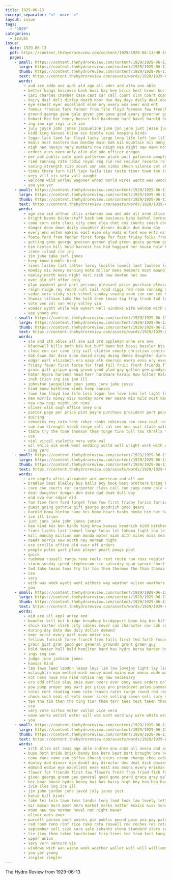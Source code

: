 ```yaml
---
title: 1929-06-13
excerpt_separator: "<!--more-->"
layout: issue
tags:
  - "1929"
categories:
  - issues
issue:
  date: 1929-06-13
  pdf: https://content.thehydroreview.com/content/1929/1929-06-13/HR-1929-06-13.pdf
  pages:
    - small: https://content.thehydroreview.com/content/1929/1929-06-13/small/HR-1929-06-13-01.jpg
      large: https://content.thehydroreview.com/content/1929/1929-06-13/large/HR-1929-06-13-01.jpg
      thumb: https://content.thehydroreview.com/content/1929/1929-06-13/thumbnails/HR-1929-06-13-01.jpg
      text: https://content.thehydroreview.com/assets/words/1929/1929-06-13/HR-1929-06-13-01.txt
      words:
        - aud are addo ave audi ald ago all ader and alto ano able
        - better bangs business bank busi bay bee brick best brown boring been browne baptist back billy big blue ban boys bury booms bill baby brief black betty biggerstaff bose but boy broadway
        - cari charles chamber case cast car call count clan court coats close come city can church cases christian came class christ cook churches cole carver calle choice clarence che comes con cronin cause camp cellar common county carry cost carmen caddo carl credit cradle cores clyde
        - dairy dail deli distin death door due day days daily deal double dale during doing does down din
        - eye ernest eyer excellent else ery every ess ever end ent
        - famous frances fare farmer from fine floyd foreman few french fred full fresh friday fill fore fair front freely faithful for fae farm found first friends forest flora fields
        - ground george gene gale goyer goo gave good geary governor gains going getting glidewell goes gan given gram glenn grow glee guthrie gertrude goodfellow goss guitar gates game
        - hobart hee her henry hesser had handsome hard havel harold hundred home hearing hydro high health husband hose harry honor hold how harp hammer half homes hou held house husbands has hall heed
        - ing ian ige ings ince ion
        - july joyce john jones jacqueline june jon jene just jesse junior jue jone jim jimmie jungles
        - kidd king kansas kline kin kimble kimi keeping kinds
        - logan lack land lar lloyd lucky large long life left lew lillian lena like leader lah law learn lawrence ling little low living leedy
        - meals most masters mus monday main mak mis mountain mil mong meal mox mond mont mille miss moore moon musi more much made many means music martha matter meats men morning maude maxine moun may members
        - nigh neo navajo nery numbers now neigh nea night new news not nees ness
        - orders ours over only olin old ode officer oregon
        - per pat public pale pink patterson place pull patience people president part past price press pla purchase pope persons pia pro page proper port pastor proud park perfect paper pack
        - ried running rate radio royal reg rie red regular records roll rind regis reno room rest real rura robert ruby rear ret
        - saving strength size scout son som sides shean silence set shows saturday starts show stange sun star sand sunday sunda second short shape station sessions smith stones sheriff sten straight stem straw south summer service soy starring seems safe stevens stock sine spring study state school small stockton see sal score still story she speech such sock store song schreck sheik speedy stay shown squires six slater sing
        - times tharp turn till tain twila ties taste timer town toe try take thomson tho tag ten teacher troop the towns tiny too teige than tous tal thing taylor tra ted thi them thomas ton
        - very vill vis veta vall vaught
        - welcome wild worley wagoner wheat world wires wentz was woodrow williams week wyatt way ware with weeks waller wells work wide weekly wear will wykert white willing went well willingham
        - you yea yer
    - small: https://content.thehydroreview.com/content/1929/1929-06-13/small/HR-1929-06-13-02.jpg
      large: https://content.thehydroreview.com/content/1929/1929-06-13/large/HR-1929-06-13-02.jpg
      thumb: https://content.thehydroreview.com/content/1929/1929-06-13/thumbnails/HR-1929-06-13-02.jpg
      text: https://content.thehydroreview.com/assets/words/1929/1929-06-13/HR-1929-06-13-02.txt
      words:
        - ago aso aid arthur allis arkansas ama and ade all arne alice are apple archie annie ane alpha alee auxier ave addo ates
        - bright beams bickerstaff back ben business baby bethel bernard been bryan but bassler base ball bik brash bring bickell broadway bird
        - cane corn cote class city come clea chet cos counts coach chase cor can couse cox carl chill clinton car constant came call certain
        - danger done down daily daughter dinner double due dunn day
        - every end estes eakins east even ely eads erford ene entz estella
        - foote ford from fender first forge for fast friday folks frank fresh fam fost far flossie fred forde funchess flora
        - getting gone george greeson germon glad green geary german good group
        - him hinton hill held harvest has had haggard her house hold hydro hammer hope harold hopes home hand henry huss
        - irene island ile ing
        - jim june jake jarl jones
        - keep know kimble kind
        - lines lasley list latter leroy lucille lowell last lawless learned landa little lee large ler lemons
        - monday mis money manning moto miller mons members most mound mayfield morning means much min more mild madge mexico mere miss meals
        - neeley north nees night nori nick now newton not new
        - over old off offer only
        - plan payment pent part persona pleasant prise purchase pleasure price pittinger peat pace pearl pat people paul packard payne present pour peo poe
        - ralph ridge rey round ruhl rail road riggs red room running roy rich rock
        - sedan seta sindy sick school sunday sewing soon sun son see slick shape sal six seven south stanfill sale steer schmidt surprise saturday station seems such sons sing she sit sama sylvester second sullens save smith small service
        - thomas tillman take the talk them texas tag trip trunk tad tom times tobe
        - vote ven val van very valley via
        - wonder wyatt while win wykert well windows wife weldon with wane wattles way was wanda waris water weatherford went wheat wiley work weather walters weeks will week west want warm wal
        - yee young you
    - small: https://content.thehydroreview.com/content/1929/1929-06-13/small/HR-1929-06-13-03.jpg
      large: https://content.thehydroreview.com/content/1929/1929-06-13/large/HR-1929-06-13-03.jpg
      thumb: https://content.thehydroreview.com/content/1929/1929-06-13/thumbnails/HR-1929-06-13-03.jpg
      text: https://content.thehydroreview.com/assets/words/1929/1929-06-13/HR-1929-06-13-03.txt
      words:
        - ale and ath ables all ake aid ard appleman anne are ave
        - blackwell bills both bik but buff been bot bassi bassler bis business boots black bottle buy bonds bridge bottles bud bice ber bill ben bay bas bridges beach
        - close con car cane city call clinton county christian contin cloe christion cani card cord church condi colts caroline constant col cay claude che cream class carl cool crosswhite congress clever chain come
        - dak down dar dise dunn david dring doing denes daughter dinner den demand day done daughters
        - edgar earl elizabeth era easy elk emerson every enna ery ever ell even
        - friday fever first force for fred full fruit front friends flood fer from fine fund farm
        - grain gift grippe gang grown good glad gay gallon gee goodyear glidewell gloria grant getter guest
        - hater hydro harvest head herr hardware harold how holter hale herndon hens hee her hull hard high hom heger hen hoover haro haver hinton home had has house
        - inch irion ing ice ion ill
        - johnston jacqueline jean james june jake jesse
        - kind know kathleen kinds keep kansas
        - lawn lou lloyd lea life less logan lee love lems let light leghorn large last long lovely left
        - man morris money miss monday more mer means mis mild most market mission might marshall mccullock much mules moto main made may mus morgan mare
        - new now negi night not nims
        - oliver olin ough office oney ona
        - pastor page per price pint payne purchase president port pound pauline pair piano people por pleasant plate phyllis
        - quiring
        - remedies rey rain rent reber ranks robinson ren reva real rates room riggs rina
        - sue sun strength stock serge sell sal see sea suit state saturday standard sunday silo sylvester service stant spies smit special son soon sade sory she shape speedy sale sae smith sing sherman sous suite shoats severe starring san sid show story
        - taste try the tone thomson them tonge tine toll too thralls tene teh taken tee than tonic tom
        - use
        - viol virgil violette very vote val
        - wil while wik week want wedding world well wright work with welcome wellington white wise wear william walter way went will was wai
        - ying yard
    - small: https://content.thehydroreview.com/content/1929/1929-06-13/small/HR-1929-06-13-04.jpg
      large: https://content.thehydroreview.com/content/1929/1929-06-13/large/HR-1929-06-13-04.jpg
      thumb: https://content.thehydroreview.com/content/1929/1929-06-13/thumbnails/HR-1929-06-13-04.jpg
      text: https://content.thehydroreview.com/assets/words/1929/1929-06-13/HR-1929-06-13-04.txt
      words:
        - are angelo altus alexander ard american and all awe
        - bradley beat blakley buy balls boy book best brothers bring buyers brown ball base bevel bee business bride ben bottles boucher
        - care coe courts cor carpenter class call con camp came cole car chairs col course conrad cummins can cousin city cry
        - deal daughter dungan don date dad doak dull day
        - end eva ear edgar eid
        - fam fine fern ford forget from few first friday fariss farris for frank favorite
        - guest going guthrie gift george goodrich good geary
        - harold homa hinton hume hes home heart hooks henke him her hardware held holt harper hydro
        - ice ill irion
        - just june jake john james junior
        - kan kind kes ken kinds king know kansas kendrick kidd kitchen kenyon kile kink
        - lines lights last lemuel large lucas let lahoma light law left land
        - mill monday million man monda moter mian mith miles miss meals means money
        - needs norris new north ney norman night
        - ore orville office old over off orders
        - people poles part place player pearl poage pool
        - quick
        - ruckman russell range reno reels rest route run ross regular roy ready road raney
        - storm sunday speed stephenson sie saturday span spruce short san sandlin son sir scarth store such six sack service see sell sale sund smith sales state stipe stove save
        - ted take texas teas try tar toe them thermos the than thomas tie tears
        - use
        - very
        - with was week wyatt went withers way weather wilson weathers well weatherford word wide will work want walter wells
        - you
    - small: https://content.thehydroreview.com/content/1929/1929-06-13/small/HR-1929-06-13-05.jpg
      large: https://content.thehydroreview.com/content/1929/1929-06-13/large/HR-1929-06-13-05.jpg
      thumb: https://content.thehydroreview.com/content/1929/1929-06-13/thumbnails/HR-1929-06-13-05.jpg
      text: https://content.thehydroreview.com/assets/words/1929/1929-06-13/HR-1929-06-13-05.txt
      words:
        - aid are all appl antee and
        - boucher bill but bridge broadway bridgeport been big bie bills busi buy bruce better baby
        - chick carter clerk city cables cover can character cor cok company cen current county cari chas car capa council che con case
        - during day date due duly dollar demand
        - emer error every earl even enter ess
        - fellows furnish foree franch from falls first fed forth found for fin full field famous force fail fran franchi
        - grain gist gran good ger general grounds grant green guy
        - hold heater hall held hamilton hand has hydro horse harder hour homa high
        - ings ing ion
        - judge june jackson jones
        - kansas kind
        - lan laws lead landon lease leys lim low lovejoy light lay ling lar lee legal loss lights less
        - mclaughlin man method mash money mand mains mur monas made mayor may more must meter mon
        - not ness nave now nied notice nay new necessary
        - ors odd office olay onie ower overs over oney owes orders only
        - pow pump proper pay part per price pro president poles payment pipes private persons passage pose plant plan power people public perfect process
        - roles rent reading room rate reason rates range round rom render
        - shock such seal streets sumer sires selling seven sell sary subject six snow state set start shall street service sales sed say sai sue second step said ser special sis stand sunday sum
        - ten tha tim then the ting tier them terr tees test taken than take texas tee tes tie tin
        - use
        - very vote virtue voter vallot vice vera
        - wave works wetzel water will was want word way wire white weatherford with wires
        - you
    - small: https://content.thehydroreview.com/content/1929/1929-06-13/small/HR-1929-06-13-06.jpg
      large: https://content.thehydroreview.com/content/1929/1929-06-13/large/HR-1929-06-13-06.jpg
      thumb: https://content.thehydroreview.com/content/1929/1929-06-13/thumbnails/HR-1929-06-13-06.jpg
      text: https://content.thehydroreview.com/assets/words/1929/1929-06-13/HR-1929-06-13-06.txt
      words:
        - arth alton ast amos age able andrew ana anna all avera and are auxier
        - buys both bride brisk bandy boe bers best bart brought bro beeman been bert brown bowels but bill boy bia broom box
        - cone cane come can coffee church cains cream change choe cedar champlin choc cave city chy class cowboy china child
        - dooley dod dinner dan doubt day director dec deal dick dessert daughter days
        - edmond eddie eye excellent ever east eno emons every erisman ear eves
        - flower for friends first faw flowers fresh from fried fish fame finn friday ford furnish famous fron
        - given george green gas general good gone grand grace gray gallon groom guest gay
        - her hour house hydro honey hai has harry high hey hen hea harvest hinton hedges hearty hom him hatfield hair hin hier hal home
        - ivie iles ing ice ill
        - jim john jordan june javed july janes just
        - katie kill kinds
        - lake lei lela lawn less landis long land look law lovely left last limestone large little lise lady let later lower
        - mir mason morn most mera market marks matter mexico miss monday more miller men mayo mile made
        - noon new now norman novel not night never
        - oliver oats over
        - purcell parson part points pie public pound pain pea pay pale perfect per pen people pati puri pro pete pee point park place
        - red room reno roof rice rake rata roswell roe roches res reta render
        - september sell size sare sale schantz stone standard story sai soon sugar shows swims special steady sleep surprise short seven service side sunday store she state stange seen sever smooth stretch station shaw school street schools
        - tie tiny them taken touchstone trip trees ted trom tort tong town take texas the
        - upper union
        - very vern venture vis
        - windows wich wan wiese week weather waller well will williams walter wells white world while weatherford walls water went way wish willie waste worlds was william with wide
        - you yer young
        - zeigler ziegler
---
```


The Hydro Review from 1929-06-13

<!--more-->

